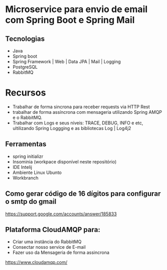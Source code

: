 # Microservice para envio de email com Spring Boot e Spring Mail

## Tecnologias

- Java
- Spring boot
- Spring Framework | Web | Data JPA | Mail | Logging
- PostgreSQL
- RabbitMQ

# Recursos

- Trabalhar de forma sincrona para receber requests via HTTP Rest
- trabalhar de forma assíncrona com mensageria utilizando Spring AMQP e o RabbitMQ.
- Trabalhar com Logs e seus níveis: TRACE, DEBUG, INFO e etc, ultilizando Spring Loggging e as bibliotecas Log | Log4j2

## Ferramentas

- spring initializr
- Insominia (workpace disponível neste repositório)
- IDE Intelij
- Ambiente Linux Ubunto
- Workbranch

## Como gerar código de 16 dígitos para configurar o smtp do gmail

https://support.google.com/accounts/answer/185833

## Plataforma CloudAMQP para:

- Criar uma instância do RabbitMQ
- Consectar nosso service de E-mail
- Fazer uso da Mensageria de forma assincrona

https://www.cloudamqp.com/
